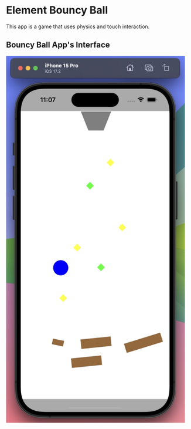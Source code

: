 # Element Bouncy Ball

This app is a  game that uses physics and touch interaction.

## Bouncy Ball App's Interface
<img src="interface.jpg" height="1000">
